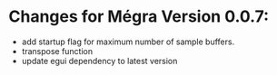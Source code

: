 # Changes for Mégra Version 0.0.7:
* add startup flag for maximum number of sample buffers.
* transpose function
* update egui dependency to latest version
